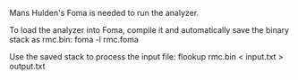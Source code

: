 Mans Hulden's Foma is needed to run the analyzer.

To load the analyzer into Foma, compile it and automatically save the binary stack as rmc.bin:
foma -l rmc.foma

Use the saved stack to process the input file:
flookup rmc.bin < input.txt > output.txt

